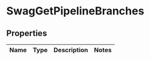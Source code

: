 
# SwagGetPipelineBranches

## Properties
Name | Type | Description | Notes
------------ | ------------- | ------------- | -------------



